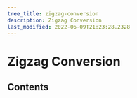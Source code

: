 ```yaml
---
tree_title: zigzag-conversion
description: Zigzag Conversion
last_modified: 2022-06-09T21:23:28.2328
---
```


# Zigzag Conversion

## Contents
